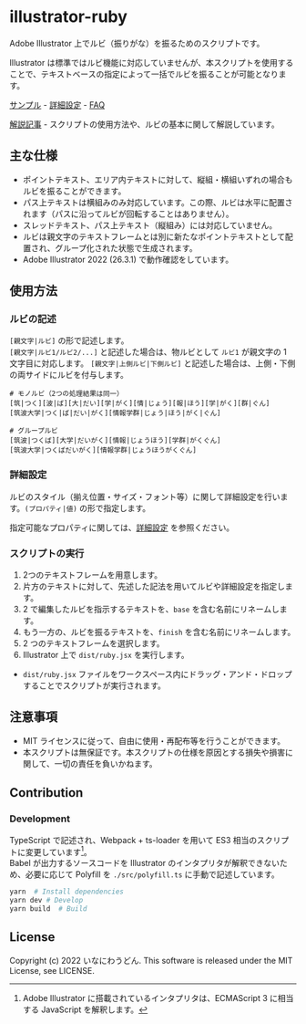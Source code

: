 # illustrator-ruby

Adobe Illustrator 上でルビ（振りがな）を振るためのスクリプトです。

Illustrator は標準ではルビ機能に対応していませんが、本スクリプトを使用することで、テキストベースの指定によって一括でルビを振ることが可能となります。

[サンプル](./docs/sample.md) - [詳細設定](./docs/attribute.md) - [FAQ](./docs/faq.md)

[解説記事](https://) - スクリプトの使用方法や、ルビの基本に関して解説しています。

## 主な仕様
- ポイントテキスト、エリア内テキストに対して、縦組・横組いずれの場合もルビを振ることができます。
- パス上テキストは横組みのみ対応しています。この際、ルビは水平に配置されます（パスに沿ってルビが回転することはありません）。
- スレッドテキスト、パス上テキスト（縦組み）には対応していません。
- ルビは親文字のテキストフレームとは別に新たなポイントテキストとして配置され、グループ化された状態で生成されます。
- Adobe Illustrator 2022 (26.3.1) で動作確認をしています。

## 使用方法
### ルビの記述
`[親文字|ルビ]` の形で記述します。  
`[親文字|ルビ1/ルビ2/...]` と記述した場合は、物ルビとして `ルビ1` が親文字の 1 文字目に対応します。
`[親文字|上側ルビ|下側ルビ]` と記述した場合は、上側・下側の両サイドにルビを付与します。

```
# モノルビ（2つの処理結果は同一）
[筑|つく][波|ば][大|だい][学|がく][情|じょう][報|ほう][学|がく][群|ぐん]
[筑波大学|つく|ば|だい|がく][情報学群|じょう|ほう|がく|ぐん]

# グループルビ
[筑波|つくば][大学|だいがく][情報|じょうほう][学群|がくぐん]
[筑波大学|つくばだいがく][情報学群|じょうほうがくぐん]
```

### 詳細設定
ルビのスタイル（揃え位置・サイズ・フォント等）に関して詳細設定を行います。`(プロパティ|値)` の形で指定します。  

指定可能なプロパティに関しては、[詳細設定](./docs/attribute.md) を参照ください。

### スクリプトの実行
1. 2つのテキストフレームを用意します。
2. 片方のテキストに対して、先述した記法を用いてルビや詳細設定を指定します。
3. 2 で編集したルビを指示するテキストを、`base` を含む名前にリネームします。
4. もう一方の、ルビを振るテキストを、`finish` を含む名前にリネームします。
5. 2 つのテキストフレームを選択します。
6. Illustrator 上で `dist/ruby.jsx` を実行します。
  - `dist/ruby.jsx` ファイルをワークスペース内にドラッグ・アンド・ドロップすることでスクリプトが実行されます。


## 注意事項
- MIT ライセンスに従って、自由に使用・再配布等を行うことができます。
- 本スクリプトは無保証です。本スクリプトの仕様を原因とする損失や損害に関して、一切の責任を負いかねます。


## Contribution
### Development
TypeScript で記述され、Webpack + ts-loader を用いて ES3 相当のスクリプトに変更しています[^es3]。  
Babel が出力するソースコードを Illustrator のインタプリタが解釈できないため、必要に応じて Polyfill を `./src/polyfill.ts` に手動で記述しています。

```bash
yarn  # Install dependencies
yarn dev # Develop
yarn build  # Build
```


## License
Copyright (c) 2022 いなにわうどん.
This software is released under the MIT License, see LICENSE.

[^es3]: Adobe Illustrator に搭載されているインタプリタは、ECMAScript 3 に相当する JavaScript を解釈します。
